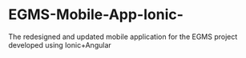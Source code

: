 # EGMS-Mobile-App-Ionic-
The redesigned and updated mobile application for the EGMS project developed using Ionic+Angular
